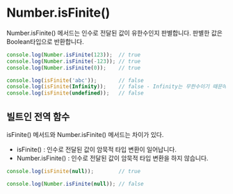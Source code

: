 # Number.isFinite()

Number.isFinite() 메서드는 인수로 전달된 값이 유한수인지 판별합니다. 판별한 값은 Boolean타입으로 반환합니다.
```javascript
console.log(Number.isFinite(123));  // true
console.log(Number.isFinite(-123)); // true
console.log(Number.isFinite(0));    // true

console.log(isFinite('abc'));       // false
console.log(isFinite(Infinity));    // false - Infinity는 무한수이기 때문에 false입니다.
console.log(isFinite(undefined));   // false
```

## 빌트인 전역 함수

isFinite() 메서드와 Number.isFinite() 메서드는 차이가 있다.
- isFinite() : 인수로 전달된 값이 암묵적 타입 변환이 일어납니다.
- Number.isFinite() : 인수로 전달된 값이 암묵적 타입 변환을 하지 않습니다.
```javascript
console.log(isFinite(null));        // true

console.log(Number.isFinite(null)); // false
```
